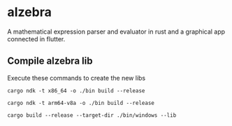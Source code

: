 # aIzebra
A mathematical expression parser and evaluator in rust and a graphical app connected in flutter.

## Compile aIzebra lib
Execute these commands to create the new libs
```
cargo ndk -t x86_64 -o ./bin build --release

cargo ndk -t arm64-v8a -o ./bin build --release

cargo build --release --target-dir ./bin/windows --lib  
```